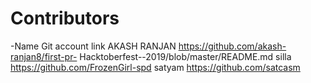 # Contributors
-Name          Git account link
AKASH RANJAN   https://github.com/akash-ranjan8/first-pr- Hacktoberfest--2019/blob/master/README.md
silla          https://github.com/FrozenGirl-spd
satyam         https://github.com/satcasm
